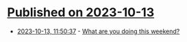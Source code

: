 # [Published on 2023-10-13](index.md)

* [2023-10-13, 11:50:37](https://lobste.rs/s/ybirlx/what_are_you_doing_this_weekend) - [What are you doing this weekend?](https://lobste.rs/s/ybirlx/what_are_you_doing_this_weekend)
